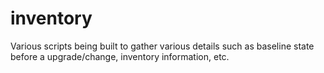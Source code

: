 # inventory
Various scripts being built to gather various details such as baseline state before a upgrade/change, inventory information, etc.
